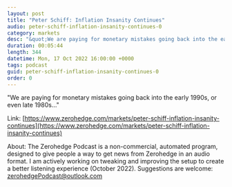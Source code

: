 ```yaml
---
layout: post
title: "Peter Schiff: Inflation Insanity Continues"
audio: peter-schiff-inflation-insanity-continues-0
category: markets
desc: "&quot;We are paying for monetary mistakes going back into the early 1990s, or even late 1980s...&quot;"
duration: 00:05:44
length: 344
datetime: Mon, 17 Oct 2022 16:00:00 +0000
tags: podcast
guid: peter-schiff-inflation-insanity-continues-0
order: 0
---
```

&quot;We are paying for monetary mistakes going back into the early 1990s, or even late 1980s...&quot;

Link: [https://www.zerohedge.com/markets/peter-schiff-inflation-insanity-continues](https://www.zerohedge.com/markets/peter-schiff-inflation-insanity-continues)

About: The Zerohedge Podcast is a non-commercial, automated program, designed to give people a way to get news from Zerohedge in an audio format.  I am actively working on tweaking and improving the setup to create a better listening experience (October 2022).  Suggestions are welcome: [zerohedgePodcast@outlook.com](mailto:zerohedgePodcast@outlook.com)